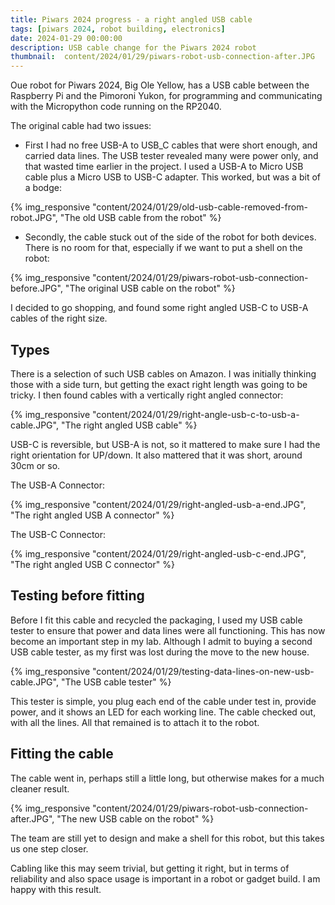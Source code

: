 ```yaml
---
title: Piwars 2024 progress - a right angled USB cable
tags: [piwars 2024, robot building, electronics]
date: 2024-01-29 00:00:00
description: USB cable change for the Piwars 2024 robot
thumbnail:  content/2024/01/29/piwars-robot-usb-connection-after.JPG
---
```

Oue robot for Piwars 2024, Big Ole Yellow, has a USB cable between the Raspberry Pi and the Pimoroni Yukon, for programming and communicating with the Micropython code running on the RP2040.

The original cable had two issues:

- First I had no free USB-A to USB_C cables that were short enough, and carried data lines. The USB tester revealed many were power only, and that wasted time earlier in the project. I used a USB-A to Micro USB cable plus a Micro USB to USB-C adapter. This worked, but was a bit of a bodge:

{% img_responsive "content/2024/01/29/old-usb-cable-removed-from-robot.JPG", "The old USB cable from the robot" %}

- Secondly, the cable stuck out of the side of the robot for both devices. There is no room for that, especially if we want to put a shell on the robot:

{% img_responsive "content/2024/01/29/piwars-robot-usb-connection-before.JPG", "The original USB cable on the robot" %}

I decided to go shopping, and found some right angled USB-C to USB-A cables of the right size.

## Types

There is a selection of such USB cables on Amazon. I was initially thinking those with a side turn, but getting the exact right length was going to be tricky. I then found cables with a vertically right angled connector:

{% img_responsive "content/2024/01/29/right-angle-usb-c-to-usb-a-cable.JPG", "The right angled USB cable" %}

USB-C is reversible, but USB-A is not, so it mattered to make sure I had the right orientation for UP/down. It also mattered that it was short, around 30cm or so.

The USB-A Connector:

{% img_responsive "content/2024/01/29/right-angled-usb-a-end.JPG", "The right angled USB A connector" %}

The USB-C Connector:

{% img_responsive "content/2024/01/29/right-angled-usb-c-end.JPG", "The right angled USB C connector" %}

## Testing before fitting

Before I fit this cable and recycled the packaging, I used my USB cable tester to ensure that power and data lines were all functioning. This has now become an important step in my lab. Although I admit to buying a second USB cable tester, as my first was lost during the move to the new house.

{% img_responsive "content/2024/01/29/testing-data-lines-on-new-usb-cable.JPG", "The USB cable tester" %}

This tester is simple, you plug each end of the cable under test in, provide power, and it shows an LED for each working line.
The cable checked out, with all the lines. All that remained is to attach it to the robot.

## Fitting the cable

The cable went in, perhaps still a little long, but otherwise makes for a much cleaner result.

{% img_responsive "content/2024/01/29/piwars-robot-usb-connection-after.JPG", "The new USB cable on the robot" %}

The team are still yet to design and make a shell for this robot, but this takes us one step closer.

Cabling like this may seem trivial, but getting it right, but in terms of reliability and also space usage is important in a robot or gadget build. I  am happy with this result.
